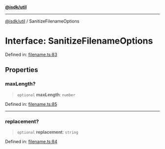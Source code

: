 [**@isdk/util**](../README.md)

***

[@isdk/util](../globals.md) / SanitizeFilenameOptions

# Interface: SanitizeFilenameOptions

Defined in: [filename.ts:83](https://github.com/isdk/util.js/blob/4a17f40c6487cc8186e888c58b4e6268f4dcb357/src/filename.ts#L83)

## Properties

### maxLength?

> `optional` **maxLength**: `number`

Defined in: [filename.ts:85](https://github.com/isdk/util.js/blob/4a17f40c6487cc8186e888c58b4e6268f4dcb357/src/filename.ts#L85)

***

### replacement?

> `optional` **replacement**: `string`

Defined in: [filename.ts:84](https://github.com/isdk/util.js/blob/4a17f40c6487cc8186e888c58b4e6268f4dcb357/src/filename.ts#L84)

